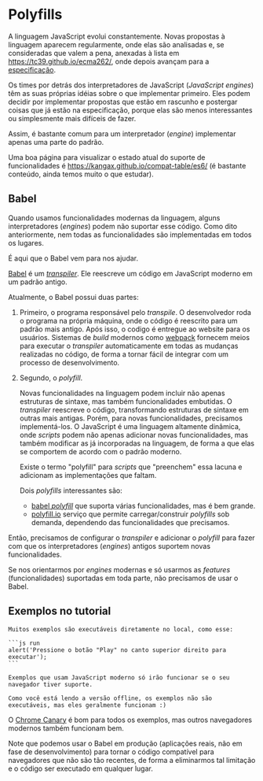 
# Polyfills

A linguagem JavaScript evolui constantemente. Novas propostas à linguagem aparecem regularmente, onde elas são analisadas e, se consideradas que valem a pena, anexadas à lista em <https://tc39.github.io/ecma262/>, onde depois avançam para a [especificação](http://www.ecma-international.org/publications/standards/Ecma-262.htm).

Os times por detrás dos interpretadores de JavaScript (_JavaScript engines_) têm as suas próprias idéias sobre o que implementar primeiro. Eles podem decidir por implementar propostas que estão em rascunho e postergar coisas que já estão na especificação, porque elas são menos interessantes ou simplesmente mais difíceis de fazer.

Assim, é bastante comum para um interpretador (_engine_) implementar apenas uma parte do padrão.

Uma boa página para visualizar o estado atual do suporte de funcionalidades é <https://kangax.github.io/compat-table/es6/> (é bastante conteúdo, ainda temos muito o que estudar).

## Babel

Quando usamos funcionalidades modernas da linguagem, alguns interpretadores (_engines_) podem não suportar esse código. Como dito anteriormente, nem todas as funcionalidades são implementadas em todos os lugares.

É aqui que o Babel vem para nos ajudar.

[Babel](https://babeljs.io) é um [_transpiler_](https://en.wikipedia.org/wiki/Source-to-source_compiler). Ele reescreve um código em JavaScript moderno em um padrão antigo.

Atualmente, o Babel possui duas partes:

1. Primeiro, o programa responsável pelo _transpile_. O desenvolvedor roda o programa na própria máquina, onde o código é reescrito para um padrão mais antigo. Após isso, o codigo é entregue ao website para os usuários. Sistemas de _build_ modernos como [webpack](http://webpack.github.io/) fornecem meios para executar o _transpiler_ automaticamente em todas as mudanças realizadas no código, de forma a tornar fácil de integrar com um processo de desenvolvimento.

2. Segundo, o _polyfill_.

    Novas funcionalidades na linguagem podem incluir não apenas estruturas de sintaxe, mas também funcionalidades embutidas.
    O _transpiler_ reescreve o código, transformando estruturas de sintaxe em outras mais antigas. Porém, para novas funcionalidades, precisamos implementá-los. O JavaScript é uma linguagem altamente dinâmica, onde _scripts_ podem não apenas adicionar novas funcionalidades, mas também modificar as já incorporadas na linguagem, de forma a que elas se comportem de acordo com o padrão moderno.

    Existe o termo "polyfill" para _scripts_ que "preenchem" essa lacuna e adicionam as implementações que faltam.

    Dois _polyfills_ interessantes são:
    - [babel _polyfill_](https://babeljs.io/docs/usage/polyfill/) que suporta várias funcionalidades, mas é bem grande.
    - [polyfill.io](http://polyfill.io) serviço que permite carregar/construir _polyfills_ sob demanda, dependendo das funcionalidades que precisamos.

Então, precisamos de configurar o _transpiler_ e adicionar o _polyfill_ para fazer com que os interpretadores (_engines_) antigos suportem novas funcionalidades.

Se nos orientarmos por _engines_ modernas e só usarmos as _features_ (funcionalidades) suportadas em toda parte, não precisamos de usar o Babel.

## Exemplos no tutorial

````online
Muitos exemplos são executáveis diretamente no local, como esse:

```js run
alert('Pressione o botão "Play" no canto superior direito para executar');
```

Exemplos que usam JavaScript moderno só irão funcionar se o seu navegador tiver suporte.
````

```offline
Como você está lendo a versão offline, os exemplos não são executáveis, mas eles geralmente funcionam :)
```

O [Chrome Canary](https://www.google.com/chrome/browser/canary.html) é bom para todos os exemplos, mas outros navegadores modernos também funcionam bem.

Note que podemos usar o Babel em produção (aplicações reais, não em fase de desenvolvimento) para tornar o código compatível para navegadores que não são tão recentes, de forma a eliminarmos tal limitação e o código ser executado em qualquer lugar.
